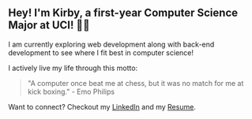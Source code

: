 ## **Hey! I'm Kirby, a first-year Computer Science Major at UCI!** 🐜🍴

I am currently exploring web development along with back-end development to see where I fit best in computer science! 

I actively live my life through this motto:
> "A computer once beat me at chess, but it was no match for me at kick boxing." - Emo Philips

Want to connect? Checkout my [LinkedIn](https://www.linkedin.com/in/kammari/) and my [Resume](https://github.com/kirbster6/kirbster6/files/7835913/Kirby_Ammari_Resume_2021-2022.pdf).
<!--
**kirbster6/kirbster6** is a ✨ _special_ ✨ repository because its `README.md` (this file) appears on your GitHub profile.

Here are some ideas to get you started:
[Kirby_Ammari_Resume_2021-2022.pdf](https://github.com/kirbster6/kirbster6/files/7835913/Kirby_Ammari_Resume_2021-2022.pdf)

- 🔭 I’m currently working on ...
- 🌱 I’m currently learning ...
- 👯 I’m looking to collaborate on ...
- 🤔 I’m looking for help with ...
- 💬 Ask me about ...
- 📫 How to reach me: ...
- 😄 Pronouns: ...
- ⚡ Fun fact: ...
-->
